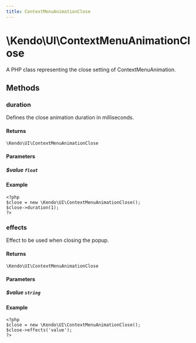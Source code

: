 ```yaml
---
title: ContextMenuAnimationClose
---
```


# \Kendo\UI\ContextMenuAnimationClose

A PHP class representing the close setting of ContextMenuAnimation.


## Methods

### duration
Defines the close animation duration in milliseconds.

#### Returns
`\Kendo\UI\ContextMenuAnimationClose`

#### Parameters

##### $value `float`



#### Example 
    <?php
    $close = new \Kendo\UI\ContextMenuAnimationClose();
    $close->duration(1);
    ?>

### effects
Effect to be used when closing the popup.

#### Returns
`\Kendo\UI\ContextMenuAnimationClose`

#### Parameters

##### $value `string`



#### Example 
    <?php
    $close = new \Kendo\UI\ContextMenuAnimationClose();
    $close->effects('value');
    ?>

